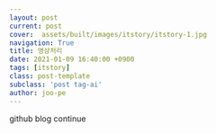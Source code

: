 ```yaml
---
layout: post
current: post
cover:  assets/built/images/itstory/itstory-1.jpg
navigation: True
title: 영상처리
date: 2021-01-09 16:40:00 +0900
tags: [itstory]
class: post-template
subclass: 'post tag-ai'
author: joo-pe
---
```


github blog continue